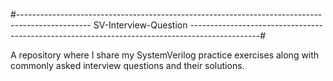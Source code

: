 #------------------------------------------------------------------------------------------------ SV-Interview-Question -----------------------------------------------------------------------------------------------#

A repository where I share my SystemVerilog practice exercises along with commonly asked interview questions and their solutions.
